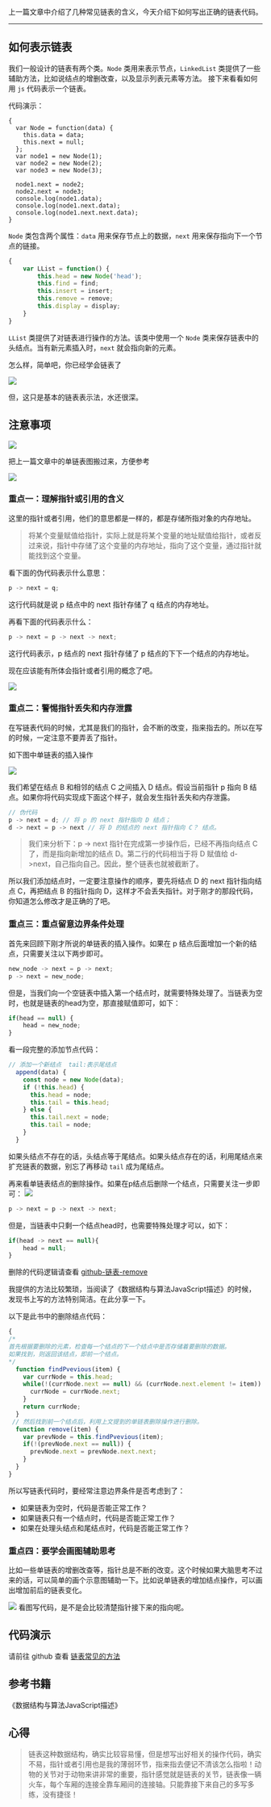 

上一篇文章中介绍了几种常见链表的含义，今天介绍下如何写出正确的链表代码。

---
## 如何表示链表
我们一般设计的链表有两个类。`Node` 类用来表示节点，`LinkedList` 类提供了一些辅助方法，比如说结点的增删改查，以及显示列表元素等方法。
接下来看看如何用 `js` 代码表示一个链表。

代码演示：
```
{
  var Node = function(data) {
    this.data = data;
    this.next = null;
  };
  var node1 = new Node(1);
  var node2 = new Node(2);
  var node3 = new Node(3);

  node1.next = node2;
  node2.next = node3;
  console.log(node1.data);
  console.log(node1.next.data);
  console.log(node1.next.next.data);
}
``` 
`Node` 类包含两个属性：`data` 用来保存节点上的数据，`next` 用来保存指向下一个节点的链接。

```js
{
    var LList = function() {
        this.head = new Node('head');
        this.find = find;
        this.insert = insert;
        this.remove = remove;
        this.display = display;
    }
}
```
`LList` 类提供了对链表进行操作的方法。该类中使用一个 `Node` 类来保存链表中的头结点。当有新元素插入时，`next` 就会指向新的元素。

怎么样，简单吧，你已经学会链表了

![](https://user-gold-cdn.xitu.io/2019/3/17/1698c3b184598d4e?w=300&h=300&f=png&s=27149)

但，这只是基本的链表表示法，水还很深。
## 注意事项
![](https://user-gold-cdn.xitu.io/2019/3/17/1698c3d3b672e1bc?w=240&h=240&f=png&s=64555)

把上一篇文章中的单链表图搬过来，方便参考

![](https://user-gold-cdn.xitu.io/2019/3/17/1698a30c9bd37f08?w=804&h=283&f=png&s=6337)

### 重点一：理解指针或引用的含义

这里的指针或者引用，他们的意思都是一样的，都是存储所指对象的内存地址。


> 将某个变量赋值给指针，实际上就是将某个变量的地址赋值给指针，或者反过来说，指针中存储了这个变量的内存地址，指向了这个变量，通过指针就能找到这个变量。

看下面的伪代码表示什么意思：
```js
p -> next = q;
```

这行代码就是说 p 结点中的 next 指针存储了 q 结点的内存地址。

再看下面的代码表示什么：
```js
p -> next = p -> next -> next;
```

这行代码表示，p 结点的 next 指针存储了 p 结点的下下一个结点的内存地址。

现在应该能有所体会指针或者引用的概念了吧。

![](https://user-gold-cdn.xitu.io/2019/3/18/1698c630e76975a2?w=240&h=240&f=png&s=72402)
### 重点二：警惕指针丢失和内存泄露
在写链表代码的时候，尤其是我们的指针，会不断的改变，指来指去的。所以在写的时候，一定注意不要弄丢了指针。

如下图中单链表的插入操作

![](https://user-gold-cdn.xitu.io/2019/3/18/1698c670faf65ef0?w=777&h=414&f=png&s=8743)

我们希望在结点 B 和相邻的结点 C 之间插入 D 结点。假设当前指针 p 指向 B 结点。如果你将代码实现成下面这个样子，就会发生指针丢失和内存泄露。
```js
// 伪代码
p -> next = d; // 将 p 的 next 指针指向 D 结点；
d -> next = p -> next // 将 D 的结点的 next 指针指向 C？ 结点。
```

> 我们来分析下：p -> next 指针在完成第一步操作后，已经不再指向结点 C 了，而是指向新增加的结点 D。第二行的代码相当于将 D 赋值给 d->next，自己指向自己。因此，整个链表也就被截断了。

所以我们添加结点时，一定要注意操作的顺序，要先将结点 D 的 next 指针指向结点 C，再把结点 B 的指针指向 D，这样才不会丢失指针。对于刚才的那段代码，你知道怎么修改才是正确的了吧。

### 重点三：重点留意边界条件处理

首先来回顾下刚才所说的单链表的插入操作。如果在 p 结点后面增加一个新的结点，只需要关注以下两步即可。
```js
new_node -> next = p -> next;
p -> next = new_node;
```
但是，当我们向一个空链表中插入第一个结点时，就需要特殊处理了。当链表为空时，也就是链表的head为空，那直接赋值即可，如下：
```js
if(head == null) {
    head = new_node;
}
```
看一段完整的添加节点代码：
```js
// 添加一个新结点  tail:表示尾结点
  append(data) {
    const node = new Node(data);
    if (!this.head) {
      this.head = node;
      this.tail = this.head;
    } else {
      this.tail.next = node;
      this.tail = node;
    }
  }
```
如果头结点不存在的话，头结点等于尾结点。如果头结点存在的话，利用尾结点来扩充链表的数据，别忘了再移动 `tail` 成为尾结点。

再来看单链表结点的删除操作。如果在p结点后删除一个结点，只需要关注一步即可：
![](https://user-gold-cdn.xitu.io/2019/3/21/1699bfca2e450126?w=1260&h=376&f=png&s=49570)
```js
p -> next = p -> next -> next;
```
但是，当链表中只剩一个结点head时，也需要特殊处理才可以，如下：
```js
if(head -> next == null){
    head = null;
}
```
删除的代码逻辑请查看 [github-链表-remove](https://github.com/snowyLu/data-structure/blob/master/js/linkList.js#L74)

我提供的方法比较繁琐，当阅读了《数据结构与算法JavaScript描述》的时候，发现书上写的方法特别简洁。在此分享一下。

以下是此书中的删除结点代码：

```js
{
/*
首先根据要删除的元素，检查每一个结点的下一个结点中是否存储着要删除的数据。
如果找到，则返回该结点，即前一个结点。
*/
  function findPvevious(item) {
    var currNode = this.head;
    while(!(currNode.next == null) && (currNode.next.element != item)) {
      currNode = currNode.next;
    }
    return currNode;
  }
 // 然后找到前一个结点后，利用上文提到的单链表删除操作进行删除。
  function remove(item) {
    var prevNode = this.findPvevious(item);
    if(!(prevNode.next == null)) {
      prevNode.next = prevNode.next.next;
    }
  }
}
```

所以写链表代码时，要经常注意边界条件是否考虑到了：
* 如果链表为空时，代码是否能正常工作？
* 如果链表只有一个结点时，代码是否能正常工作？
* 如果在处理头结点和尾结点时，代码是否能正常工作？

### 重点四：要学会画图辅助思考
比如一些单链表的增删改查等，指针总是不断的改变。这个时候如果大脑思考不过来的话，可以简单的画个示意图辅助一下。比如说单链表的增加结点操作，可以画出增加前后的链表变化。

![](https://user-gold-cdn.xitu.io/2019/3/19/16991ad4a5c26a13?w=1108&h=304&f=png&s=23313)
看图写代码，是不是会比较清楚指针接下来的指向呢。
## 代码演示
请前往 github 查看
[链表常见的方法](https://github.com/snowyLu/data-structure/blob/master/js/linkList.js)
## 参考书籍
《数据结构与算法JavaScript描述》
## 心得
> 链表这种数据结构，确实比较容易懂，但是想写出好相关的操作代码，确实不易，指针或者引用也是我的薄弱环节，指来指去便记不清该怎么指啦！动物的关节对于动物来讲非常的重要，指针感觉就是链表的关节，链表像一辆火车，每个车厢的连接全靠车厢间的连接轴。只能靠接下来自己的多写多练，没有捷径！



